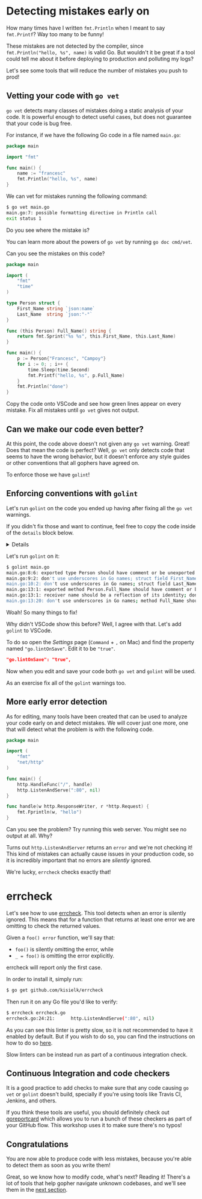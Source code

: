 # Detecting mistakes early on

How many times have I written `fmt.Println` when I meant to say `fmt.Printf`?
Way too many to be funny!

These mistakes are not detected by the compiler, since `fmt.Println("hello, %s", name)`
is valid Go. But wouldn't it be great if a tool could tell me about it before deploying
to production and polluting my logs?

Let's see some tools that will reduce the number of mistakes you push to prod!

## Vetting your code with `go vet`

`go vet` detects many classes of mistakes doing a static analysis of your code. It is
powerful enough to detect useful cases, but does not guarantee that your code is bug free.

For instance, if we have the following Go code in a file named `main.go`:

```go
package main

import "fmt"

func main() {
	name := "francesc"
	fmt.Println("hello, %s", name)
}
```

We can vet for mistakes running the following command:

```bash
$ go vet main.go
main.go:7: possible formatting directive in Println call
exit status 1
```

Do you see where the mistake is?

You can learn more about the powers of `go vet` by running `go doc cmd/vet`.

Can you see the mistakes on this code?

```go
package main

import (
	"fmt"
	"time"
)

type Person struct {
	First_Name string `json:name`
	Last_Name  string `json:"-"`
}

func (this Person) Full_Name() string {
	return fmt.Sprint("%s %s", this.First_Name, this.Last_Name)
}

func main() {
	p := Person{"Francesc", "Campoy"}
	for i := 0; ; i++ {
		time.Sleep(time.Second)
		fmt.Printf("hello, %s", p.Full_Name)
	}
	fmt.Println("done")
}
```

Copy the code onto VSCode and see how green lines appear on every mistake.
Fix all mistakes until `go vet` gives not output.

## Can we make our code even better?

At this point, the code above doesn't not given any `go vet` warning. Great!
Does that mean the code is perfect? Well, `go vet` only detects code that
seems to have the wrong behavior, but it doesn't enforce any style guides or
other conventions that all gophers have agreed on.

To enforce those we have `golint`!

## Enforcing conventions with `golint`

Let's run `golint` on the code you ended up having after fixing all the `go vet`
warnings.

If you didn't fix those and want to continue, feel free to copy the code inside
of the `details` block below.

<details>

```go
package main

import (
	"fmt"
	"time"
)

type Person struct {
	First_Name string `json:"name"`
	Last_Name  string `json:"-"`
}

func (this Person) Full_Name() string {
	return fmt.Sprintf("%s %s", this.First_Name, this.Last_Name)
}

func main() {
	p := Person{"Francesc", "Campoy"}
	for i := 0; ; i++ {
		time.Sleep(time.Second)
		fmt.Printf("hello, %s", p.Full_Name())
	}
}
```

</details>

Let's run `golint` on it:

```bash
$ golint main.go
main.go:8:6: exported type Person should have comment or be unexported
main.go:9:2: don't use underscores in Go names; struct field First_Name should be FirstName
main.go:10:2: don't use underscores in Go names; struct field Last_Name should be LastName
main.go:13:1: exported method Person.Full_Name should have comment or be unexported
main.go:13:1: receiver name should be a reflection of its identity; don't use generic names such as "this" or "self"
main.go:13:20: don't use underscores in Go names; method Full_Name should be FullName
```

Woah! So many things to fix!

Why didn't VSCode show this before? Well, I agree with that. Let's add `golint`
to VSCode.

To do so open the *Settings* page (`Command` + `,` on Mac) and find the property
named `"go.lintOnSave"`. Edit it to be `"true"`.

```json
"go.lintOnSave": "true",
```

Now when you edit and save your code both `go vet` and `golint` will be used.

As an exercise fix all of the `golint` warnings too.

## More early error detection

As for editing, many tools have been created that can be used to analyze your code
early on and detect mistakes. We will cover just one more, one that will detect
what the problem is with the following code.

[embedmd]:# (errcheck.go /package main/ $)
```go
package main

import (
	"fmt"
	"net/http"
)

func main() {
	http.HandleFunc("/", handle)
	http.ListenAndServe(":80", nil)
}

func handle(w http.ResponseWriter, r *http.Request) {
	fmt.Fprintln(w, "hello")
}
```

Can you see the problem? Try running this web server.
You might see no output at all. Why?

Turns out `http.ListenAndServer` returns an `error` and we're not checking it!
This kind of mistakes can actually cause issues in your production code, so it
is incredibly important that no errors are *silently* ignored.

We're lucky, `errcheck` checks exactly that!

# errcheck

Let's see how to use [errcheck](https://github.com/kisielk/errcheck). This tool
detects when an error is silently ignored. This means that for a function that
returns at least one error we are omitting to check the returned values.

Given a `foo() error` function, we'll say that:

- `foo()` is silently omitting the error, while
- `_ = foo()` is omitting the error explicitly.

errcheck will report only the first case.

In order to install it, simply run:

```bash
$ go get github.com/kisielk/errcheck
```

Then run it on any Go file you'd like to verify:

```bash
$ errcheck errcheck.go
errcheck.go:24:21:      http.ListenAndServe(":80", nil)
```

As you can see this linter is pretty slow, so it is not recommended to have it
enabled by default. But if you wish to do so, you can find the instructions on
how to do so [here](https://github.com/Microsoft/vscode-go#linter).

Slow linters can be instead run as part of a continuous integration check.

## Continuous Integration and code checkers

It is a good practice to add checks to make sure that any code causing `go vet`
or `golint` doesn't build, specially if you're using tools like Travis CI,
Jenkins, and others.

If you think these tools are useful, you should definitely check out
[goreportcard](https://goreportcard.com/) which allows you to run a
bunch of these checkers as part of your GitHub flow. This workshop uses it
to make sure there's no typos!

## Congratulations

You are now able to produce code with less mistakes, because you're able to detect
them as soon as you write them!

Great, so we know how to modify code, what's next? Reading it! There's a lot of
tools that help gopher navigate unknown codebases, and we'll see them in the
[next section](../3-reading/1-godoc.md).
